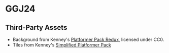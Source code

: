 # GGJ24

## Third-Party Assets

- Background from Kenney's [Platformer Pack Redux](https://www.kenney.nl/assets/platformer-pack-redux), licensed under CC0.
- Tiles from Kenney's [Simplified Platformer Pack](https://www.kenney.nl/assets/simplified-platformer-pack)